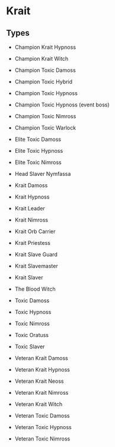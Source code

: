 # Krait
## Types

* Champion Krait Hypnoss
* Champion Krait Witch
* Champion Toxic Damoss
* Champion Toxic Hybrid
* Champion Toxic Hypnoss
* Champion Toxic Hypnoss (event boss)
* Champion Toxic Nimross
* Champion Toxic Warlock
* Elite Toxic Damoss
* Elite Toxic Hypnoss
* Elite Toxic Nimross
* Head Slaver Nymfassa

	

* Krait Damoss
* Krait Hypnoss
* Krait Leader
* Krait Nimross
* Krait Orb Carrier
* Krait Priestess
* Krait Slave Guard
* Krait Slavemaster
* Krait Slaver
* The Blood Witch
* Toxic Damoss
* Toxic Hypnoss

	

* Toxic Nimross
* Toxic Oratuss
* Toxic Slaver
* Veteran Krait Damoss
* Veteran Krait Hypnoss
* Veteran Krait Neoss
* Veteran Krait Nimross
* Veteran Krait Witch
* Veteran Toxic Damoss
* Veteran Toxic Hypnoss
* Veteran Toxic Nimross

	

